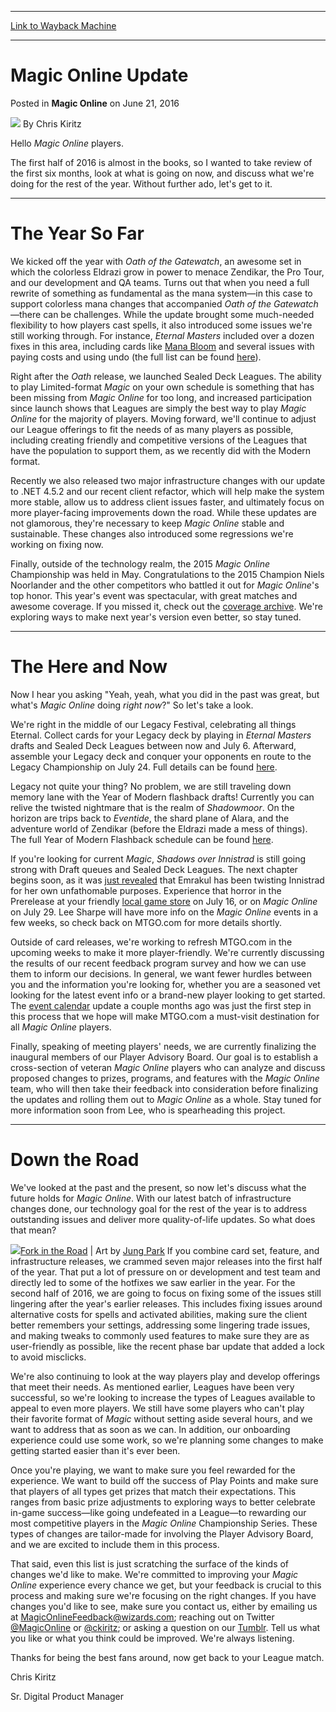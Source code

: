 
---
[Link to Wayback Machine](https://web.archive.org/web/20160624115509/http://magic.wizards.com/en/articles/archive/magic-online/magic-online-update-2016-06-21)

[_metadata_:author]:- "Chris Kiritz"
[_metadata_:description]:- "Hello Magic Online players.&#13; &#13; The first half of 2016 is almost in the books, so I wanted to take review of the first six months, look at what is going on now, and discuss what we're doing for the rest of the year. Without further ado, let's get to it."
[_metadata_:generator]:- "Drupal 7 (http://drupal.org)"
[_metadata_:node]:- "1030061"
[_metadata_:publish_date]:- "2016-06-21"
[_metadata_:source]:- "div-main-content"
[_metadata_:title]:- "Magic Online Update"
[_metadata_:wayback_capture_timestamp]:- "2016-06-24 11:55:09"
[_metadata_:wayback_raw_url]:- "https://web.archive.org/web/20160624115509id_/http://magic.wizards.com/en/articles/archive/magic-online/magic-online-update-2016-06-21"
[_metadata_:wayback_url]:- "http://magic.wizards.com/en/articles/archive/magic-online/magic-online-update-2016-06-21"
---


Magic Online Update
===================



 Posted in **Magic Online**
 on June 21, 2016 






![](https://media.magic.wizards.com/styles/auth_small/public/images/hero/news_default_wizards_logo_0.jpg)
By Chris Kiritz











Hello *Magic Online* players.


The first half of 2016 is almost in the books, so I wanted to take review of the first six months, look at what is going on now, and discuss what we're doing for the rest of the year. Without further ado, let's get to it.




---

The Year So Far
===============


We kicked off the year with *Oath of the Gatewatch*, an awesome set in which the colorless Eldrazi grow in power to menace Zendikar, the Pro Tour, and our development and QA teams. Turns out that when you need a full rewrite of something as fundamental as the mana system—in this case to support colorless mana changes that accompanied *Oath of the Gatewatch*—there can be challenges. While the update brought some much-needed flexibility to how players cast spells, it also introduced some issues we're still working through. For instance, *Eternal Masters* included over a dozen fixes in this area, including cards like [Mana Bloom](http://gatherer.wizards.com/Pages/Card/Details.aspx?name=Mana+Bloom) and several issues with paying costs and using undo (the full list can be found [here](http://magic.wizards.com/en/MTGO/articles/archive/magic-online/magic-online-announcements-june-14-2016)).


Right after the *Oath* release, we launched Sealed Deck Leagues. The ability to play Limited-format *Magic* on your own schedule is something that has been missing from *Magic Online* for too long, and increased participation since launch shows that Leagues are simply the best way to play *Magic Online* for the majority of players. Moving forward, we'll continue to adjust our League offerings to fit the needs of as many players as possible, including creating friendly and competitive versions of the Leagues that have the population to support them, as we recently did with the Modern format.


Recently we also released two major infrastructure changes with our update to .NET 4.5.2 and our recent client refactor, which will help make the system more stable, allow us to address client issues faster, and ultimately focus on more player-facing improvements down the road. While these updates are not glamorous, they're necessary to keep *Magic Online* stable and sustainable. These changes also introduced some regressions we're working on fixing now.


Finally, outside of the technology realm, the 2015 *Magic Online* Championship was held in May. Congratulations to the 2015 Champion Niels Noorlander and the other competitors who battled it out for *Magic Online*'s top honor. This year's event was spectacular, with great matches and awesome coverage. If you missed it, check out the [coverage archive](http://magic.wizards.com/en/events/coverage/mtgochamp15/). We're exploring ways to make next year's version even better, so stay tuned.




---

The Here and Now
================


Now I hear you asking "Yeah, yeah, what you did in the past was great, but what's *Magic Online* doing *right now*?" So let's take a look.


We're right in the middle of our Legacy Festival, celebrating all things Eternal. Collect cards for your Legacy deck by playing in *Eternal Masters* drafts and Sealed Deck Leagues between now and July 6. Afterward, assemble your Legacy deck and conquer your opponents en route to the Legacy Championship on July 24. Full details can be found [here](http://magic.wizards.com/en/articles/archive/magic-digital/magic-online-legacy-festival-discover-assemble-conquer-2016-05-13).


Legacy not quite your thing? No problem, we are still traveling down memory lane with the Year of Modern flashback drafts! Currently you can relive the twisted nightmare that is the realm of *Shadowmoor*. On the horizon are trips back to *Eventide*, the shard plane of Alara, and the adventure world of Zendikar (before the Eldrazi made a mess of things). The full Year of Modern Flashback schedule can be found [here](http://magic.wizards.com/en/MTGO/articles/archive/magic-online/year-of-modern-flashbacks-2015-12-14).


If you're looking for current *Magic*, *Shadows over Innistrad* is still going strong with Draft queues and Sealed Deck Leagues. The next chapter begins soon, as it was [just revealed](http://magic.wizards.com/en/articles/archive/feature/access-magic-eldritch-moon-episode-1-2016-06-20) that Emrakul has been twisting Innistrad for her own unfathomable purposes. Experience that horror in the Prerelease at your friendly [local game store](http://locator.wizards.com/) on July 16, or on *Magic Online* on July 29. Lee Sharpe will have more info on the *Magic Online* events in a few weeks, so check back on MTGO.com for more details shortly.


Outside of card releases, we're working to refresh MTGO.com in the upcoming weeks to make it more player-friendly. We're currently discussing the results of our recent feedback program survey and how we can use them to inform our decisions. In general, we want fewer hurdles between you and the information you're looking for, whether you are a seasoned vet looking for the latest event info or a brand-new player looking to get started. The [event calendar](http://magic.wizards.com/en/content/schedule-magic-online-products-game-info) update a couple months ago was just the first step in this process that we hope will make MTGO.com a must-visit destination for all *Magic Online* players.


Finally, speaking of meeting players' needs, we are currently finalizing the inaugural members of our Player Advisory Board. Our goal is to establish a cross-section of veteran *Magic Online* players who can analyze and discuss proposed changes to prizes, programs, and features with the *Magic Online* team, who will then take their feedback into consideration before finalizing the updates and rolling them out to *Magic Online* as a whole. Stay tuned for more information soon from Lee, who is spearheading this project.




---

Down the Road
=============


We've looked at the past and the present, so now let's discuss what the future holds for *Magic Online*. With our latest batch of infrastructure changes done, our technology goal for the rest of the year is to address outstanding issues and deliver more quality-of-life updates. So what does that mean?



![](https://media.wizards.com/2016/mtgo/6-21-2016_art_1.jpg)[Fork in the Road](http://gatherer.wizards.com/Pages/Card/Details.aspx?name=Fork+in+the+Road) | Art by [Jung Park](http://gatherer.wizards.com/Pages/Search/Default.aspx?action=advanced&artist=%5B%22Jung%20Park%22%5D)
If you combine card set, feature, and infrastructure releases, we crammed seven major releases into the first half of the year. That put a lot of pressure on or development and test team and directly led to some of the hotfixes we saw earlier in the year. For the second half of 2016, we are going to focus on fixing some of the issues still lingering after the year's earlier releases. This includes fixing issues around alternative costs for spells and activated abilities, making sure the client better remembers your settings, addressing some lingering trade issues, and making tweaks to commonly used features to make sure they are as user-friendly as possible, like the recent phase bar update that added a lock to avoid misclicks.


We're also continuing to look at the way players play and develop offerings that meet their needs. As mentioned earlier, Leagues have been very successful, so we're looking to increase the types of Leagues available to appeal to even more players. We still have some players who can't play their favorite format of *Magic* without setting aside several hours, and we want to address that as soon as we can. In addition, our onboarding experience could use some work, so we're planning some changes to make getting started easier than it's ever been.


Once you're playing, we want to make sure you feel rewarded for the experience. We want to build off the success of Play Points and make sure that players of all types get prizes that match their expectations. This ranges from basic prize adjustments to exploring ways to better celebrate in-game success—like going undefeated in a League—to rewarding our most competitive players in the *Magic Online* Championship Series. These types of changes are tailor-made for involving the Player Advisory Board, and we are excited to include them in this process.


That said, even this list is just scratching the surface of the kinds of changes we'd like to make. We're committed to improving your *Magic Online* experience every chance we get, but your feedback is crucial to this process and making sure we're focusing on the right changes. If you have changes you'd like to see, make sure you contact us, either by emailing us at [MagicOnlineFeedback@wizards.com](mailto:MagicOnlineFeedback@wizards.com); reaching out on Twitter [@MagicOnline](http://www.twitter.com/MagicOnline) or [@ckiritz](http://www.twitter.com/ckiritz); or asking a question on our [Tumblr](http://wizardsmtgo.tumblr.com/). Tell us what you like or what you think could be improved. We're always listening.


Thanks for being the best fans around, now get back to your League match.


Chris Kiritz  

Sr. Digital Product Manager








